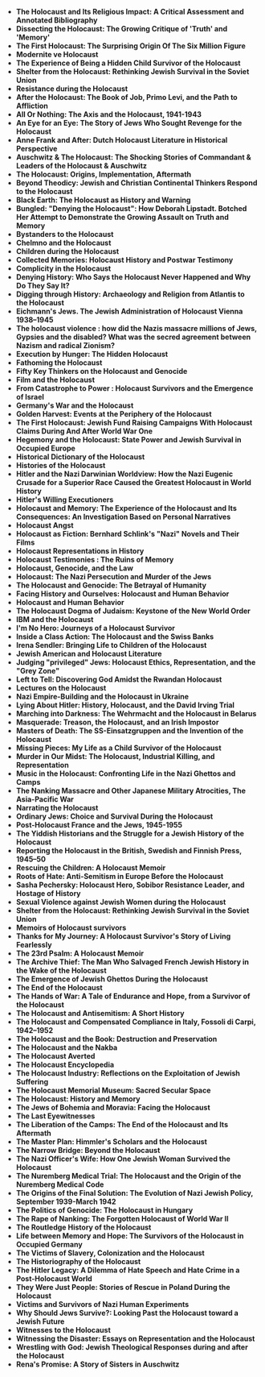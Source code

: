 
<ul>
 <li><b><a target="_blank" href="https://github.com/manjunath5496/114-Eye-Opening-Books-About-the-Holocaust/blob/master/jhl(1).pdf" style="text-decoration:none;">The Holocaust and Its Religious Impact: A Critical Assessment and Annotated Bibliography</a></b></li>
 <li><b><a target="_blank" href="https://github.com/manjunath5496/114-Eye-Opening-Books-About-the-Holocaust/blob/master/jhl(2).pdf" style="text-decoration:none;">Dissecting the Holocaust: The Growing Critique of 'Truth' and 'Memory'  </a></b></li>
                                <li><b><a target="_blank" href="https://github.com/manjunath5496/114-Eye-Opening-Books-About-the-Holocaust/blob/master/jhl(3).pdf" style="text-decoration:none;">The First Holocaust: The Surprising Origin Of The Six Million Figure </a></b></li>
 <li><b><a target="_blank" href="https://github.com/manjunath5496/114-Eye-Opening-Books-About-the-Holocaust/blob/master/jhl(4).pdf" style="text-decoration:none;">Modernite ve Holocaust</a></b></li>                              
<li><b><a target="_blank" href="https://github.com/manjunath5496/114-Eye-Opening-Books-About-the-Holocaust/blob/master/jhl(5).pdf" style="text-decoration:none;">The Experience of Being a Hidden Child Survivor of the Holocaust</a></b></li>
<li><b><a target="_blank" href="https://github.com/manjunath5496/114-Eye-Opening-Books-About-the-Holocaust/blob/master/jhl(6).pdf" style="text-decoration:none;">Shelter from the Holocaust: Rethinking Jewish Survival in the Soviet Union</a></b></li>
                                <li><b><a target="_blank" href="https://github.com/manjunath5496/114-Eye-Opening-Books-About-the-Holocaust/blob/master/jhl(7).pdf" style="text-decoration:none;">Resistance during the Holocaust </a></b></li>
                                <li><b><a target="_blank" href="https://github.com/manjunath5496/114-Eye-Opening-Books-About-the-Holocaust/blob/master/jhl(8).pdf" style="text-decoration:none;">After the Holocaust: The Book of Job, Primo Levi, and the Path to Affliction</a></b></li>      
 
 <li><b><a target="_blank" href="https://github.com/manjunath5496/114-Eye-Opening-Books-About-the-Holocaust/blob/master/jhl(9).pdf" style="text-decoration:none;">All Or Nothing: The Axis and the Holocaust, 1941-1943</a></b></li>                             
<li><b><a target="_blank" href="https://github.com/manjunath5496/114-Eye-Opening-Books-About-the-Holocaust/blob/master/jhl(10).pdf" style="text-decoration:none;">An Eye for an Eye: The Story of Jews Who Sought Revenge for the Holocaust</a></b></li>                                
<li><b><a target="_blank" href="https://github.com/manjunath5496/114-Eye-Opening-Books-About-the-Holocaust/blob/master/jhl(11).pdf" style="text-decoration:none;">Anne Frank and After: Dutch Holocaust Literature in Historical Perspective</a></b></li>
                                <li><b><a target="_blank" href="https://github.com/manjunath5496/114-Eye-Opening-Books-About-the-Holocaust/blob/master/jhl(12).pdf" style="text-decoration:none;">Auschwitz & The Holocaust: The Shocking Stories of Commandant & Leaders of the Holocaust & Auschwitz</a></b></li>
        <li><b><a target="_blank" href="https://github.com/manjunath5496/114-Eye-Opening-Books-About-the-Holocaust/blob/master/jhl(13).pdf" style="text-decoration:none;">The Holocaust: Origins, Implementation, Aftermath</a></b></li>
                                
 <li><b><a target="_blank" href="https://github.com/manjunath5496/114-Eye-Opening-Books-About-the-Holocaust/blob/master/jhl(14).pdf" style="text-decoration:none;">Beyond Theodicy: Jewish and Christian Continental Thinkers Respond to the Holocaust  </a></b></li>                              
<li><b><a target="_blank" href="https://github.com/manjunath5496/114-Eye-Opening-Books-About-the-Holocaust/blob/master/jhl(15).pdf" style="text-decoration:none;">Black Earth: The Holocaust as History and Warning </a></b></li>
<li><b><a target="_blank" href="https://github.com/manjunath5496/114-Eye-Opening-Books-About-the-Holocaust/blob/master/jhl(16).pdf" style="text-decoration:none;">Bungled: "Denying the Holocaust": How Deborah Lipstadt. Botched Her Attempt to Demonstrate the Growing Assault on Truth and Memory</a></b></li>
                              
<li><b><a target="_blank" href="https://github.com/manjunath5496/114-Eye-Opening-Books-About-the-Holocaust/blob/master/jhl(17).pdf" style="text-decoration:none;">Bystanders to the Holocaust</a></b></li>

 <li><b><a target="_blank" href="https://github.com/manjunath5496/114-Eye-Opening-Books-About-the-Holocaust/blob/master/jhl(18).pdf" style="text-decoration:none;">Chelmno and the Holocaust</a></b></li>
 <li><b><a target="_blank" href="https://github.com/manjunath5496/114-Eye-Opening-Books-About-the-Holocaust/blob/master/jhl(19).pdf" style="text-decoration:none;">Children during the Holocaust  </a></b></li>
                                <li><b><a target="_blank" href="https://github.com/manjunath5496/114-Eye-Opening-Books-About-the-Holocaust/blob/master/jhl(20).pdf" style="text-decoration:none;">Collected Memories: Holocaust History and Postwar Testimony </a></b></li>
 <li><b><a target="_blank" href="https://github.com/manjunath5496/114-Eye-Opening-Books-About-the-Holocaust/blob/master/jhl(21).pdf" style="text-decoration:none;">Complicity in the Holocaust </a></b></li>                              
<li><b><a target="_blank" href="https://github.com/manjunath5496/114-Eye-Opening-Books-About-the-Holocaust/blob/master/jhl(22).pdf" style="text-decoration:none;">Denying History: Who Says the Holocaust Never Happened and Why Do They Say It? </a></b></li>
<li><b><a target="_blank" href="https://github.com/manjunath5496/114-Eye-Opening-Books-About-the-Holocaust/blob/master/jhl(23).pdf" style="text-decoration:none;">Digging through History: Archaeology and Religion from Atlantis to the Holocaust</a></b></li>
                                                             
  <li><b><a target="_blank" href="https://github.com/manjunath5496/114-Eye-Opening-Books-About-the-Holocaust/blob/master/jhl(25).pdf" style="text-decoration:none;">Eichmann's Jews. The Jewish Administration of Holocaust Vienna 1938–1945</a></b></li>
 <li><b><a target="_blank" href="https://github.com/manjunath5496/114-Eye-Opening-Books-About-the-Holocaust/blob/master/jhl(26).pdf" style="text-decoration:none;">The holocaust violence : how did the Nazis massacre millions of Jews, Gypsies and the disabled? What was the secred agreement between Nazism and radical Zionism? </a></b></li>
                                <li><b><a target="_blank" href="https://github.com/manjunath5496/114-Eye-Opening-Books-About-the-Holocaust/blob/master/jhl(27).pdf" style="text-decoration:none;">Execution by Hunger: The Hidden Holocaust </a></b></li>
 <li><b><a target="_blank" href="https://github.com/manjunath5496/114-Eye-Opening-Books-About-the-Holocaust/blob/master/jhl(28).pdf" style="text-decoration:none;">Fathoming the Holocaust</a></b></li>                              
<li><b><a target="_blank" href="https://github.com/manjunath5496/114-Eye-Opening-Books-About-the-Holocaust/blob/master/jhl(29).pdf" style="text-decoration:none;">Fifty Key Thinkers on the Holocaust and Genocide</a></b></li>
<li><b><a target="_blank" href="https://github.com/manjunath5496/114-Eye-Opening-Books-About-the-Holocaust/blob/master/jhl(30).pdf" style="text-decoration:none;">Film and the Holocaust</a></b></li>
                                <li><b><a target="_blank" href="https://github.com/manjunath5496/114-Eye-Opening-Books-About-the-Holocaust/blob/master/jhl(31).pdf" style="text-decoration:none;">From Catastrophe to Power : Holocaust Survivors and the Emergence of Israel</a></b></li>
                                <li><b><a target="_blank" href="https://github.com/manjunath5496/114-Eye-Opening-Books-About-the-Holocaust/blob/master/jhl(32).pdf" style="text-decoration:none;">Germany's War and the Holocaust</a></b></li>      
 
 <li><b><a target="_blank" href="https://github.com/manjunath5496/114-Eye-Opening-Books-About-the-Holocaust/blob/master/jhl(33).pdf" style="text-decoration:none;">Golden Harvest: Events at the Periphery of the Holocaust</a></b></li> 
 
 
 
 
<li><b><a target="_blank" href="https://github.com/manjunath5496/114-Eye-Opening-Books-About-the-Holocaust/blob/master/jhl(34).pdf" style="text-decoration:none;">The First Holocaust: Jewish Fund Raising Campaigns With Holocaust Claims During And After World War One</a></b></li>                                
<li><b><a target="_blank" href="https://github.com/manjunath5496/114-Eye-Opening-Books-About-the-Holocaust/blob/master/jhl(35).pdf" style="text-decoration:none;">Hegemony and the Holocaust: State Power and Jewish Survival in Occupied Europe</a></b></li>
                                <li><b><a target="_blank" href="https://github.com/manjunath5496/114-Eye-Opening-Books-About-the-Holocaust/blob/master/jhl(36).pdf" style="text-decoration:none;">Historical Dictionary of the Holocaust</a></b></li>
        <li><b><a target="_blank" href="https://github.com/manjunath5496/114-Eye-Opening-Books-About-the-Holocaust/blob/master/jhl(37).pdf" style="text-decoration:none;">Histories of the Holocaust</a></b></li>
                                
 <li><b><a target="_blank" href="https://github.com/manjunath5496/114-Eye-Opening-Books-About-the-Holocaust/blob/master/jhl(38).pdf" style="text-decoration:none;">Hitler and the Nazi Darwinian Worldview: How the Nazi Eugenic Crusade for a Superior Race Caused the Greatest Holocaust in World History </a></b></li>                              
<li><b><a target="_blank" href="https://github.com/manjunath5496/114-Eye-Opening-Books-About-the-Holocaust/blob/master/jhl(39).pdf" style="text-decoration:none;">Hitler's Willing Executioners </a></b></li>
<li><b><a target="_blank" href="https://github.com/manjunath5496/114-Eye-Opening-Books-About-the-Holocaust/blob/master/jhl(40).pdf" style="text-decoration:none;">Holocaust and Memory: The Experience of the Holocaust and Its Consequences: An Investigation Based on Personal Narratives</a></b></li>
                              
<li><b><a target="_blank" href="https://github.com/manjunath5496/114-Eye-Opening-Books-About-the-Holocaust/blob/master/jhl(41).pdf" style="text-decoration:none;">Holocaust Angst</a></b></li>

 <li><b><a target="_blank" href="https://github.com/manjunath5496/114-Eye-Opening-Books-About-the-Holocaust/blob/master/jhl(42).pdf" style="text-decoration:none;">Holocaust as Fiction: Bernhard Schlink's "Nazi" Novels and Their Films</a></b></li>
 <li><b><a target="_blank" href="https://github.com/manjunath5496/114-Eye-Opening-Books-About-the-Holocaust/blob/master/jhl(43).pdf" style="text-decoration:none;">Holocaust Representations in History  </a></b></li>
                                <li><b><a target="_blank" href="https://github.com/manjunath5496/114-Eye-Opening-Books-About-the-Holocaust/blob/master/jhl(44).pdf" style="text-decoration:none;">Holocaust Testimonies : The Ruins of Memory </a></b></li>
 <li><b><a target="_blank" href="https://github.com/manjunath5496/114-Eye-Opening-Books-About-the-Holocaust/blob/master/jhl(45).pdf" style="text-decoration:none;">Holocaust, Genocide, and the Law</a></b></li>                              
<li><b><a target="_blank" href="https://github.com/manjunath5496/114-Eye-Opening-Books-About-the-Holocaust/blob/master/jhl(46).pdf" style="text-decoration:none;">Holocaust: The Nazi Persecution and Murder of the Jews </a></b></li>
<li><b><a target="_blank" href="https://github.com/manjunath5496/114-Eye-Opening-Books-About-the-Holocaust/blob/master/jhl(47).pdf" style="text-decoration:none;">The Holocaust and Genocide: The Betrayal of Humanity</a></b></li>



<li><b><a target="_blank" href="https://github.com/manjunath5496/114-Eye-Opening-Books-About-the-Holocaust/blob/master/jhl(48).pdf" style="text-decoration:none;">Facing History and Ourselves: Holocaust and Human Behavior</a></b></li>
 <li><b><a target="_blank" href="https://github.com/manjunath5496/114-Eye-Opening-Books-About-the-Holocaust/blob/master/jhl(49).rar" style="text-decoration:none;">Holocaust and Human Behavior  </a></b></li>
                                <li><b><a target="_blank" href="https://github.com/manjunath5496/114-Eye-Opening-Books-About-the-Holocaust/blob/master/jhl(50).pdf" style="text-decoration:none;">The Holocaust Dogma of Judaism: Keystone of the New World Order </a></b></li>
 <li><b><a target="_blank" href="https://github.com/manjunath5496/114-Eye-Opening-Books-About-the-Holocaust/blob/master/jhl(51).pdf" style="text-decoration:none;">IBM and the Holocaust</a></b></li>                              
<li><b><a target="_blank" href="https://github.com/manjunath5496/114-Eye-Opening-Books-About-the-Holocaust/blob/master/jhl(52).pdf" style="text-decoration:none;">I'm No Hero: Journeys of a Holocaust Survivor</a></b></li>
<li><b><a target="_blank" href="https://github.com/manjunath5496/114-Eye-Opening-Books-About-the-Holocaust/blob/master/jhl(53).pdf" style="text-decoration:none;">Inside a Class Action: The Holocaust and the Swiss Banks</a></b></li>
                                <li><b><a target="_blank" href="https://github.com/manjunath5496/114-Eye-Opening-Books-About-the-Holocaust/blob/master/jhl(54).pdf" style="text-decoration:none;">Irena Sendler: Bringing Life to Children of the Holocaust </a></b></li>
                                <li><b><a target="_blank" href="https://github.com/manjunath5496/114-Eye-Opening-Books-About-the-Holocaust/blob/master/jhl(55).pdf" style="text-decoration:none;">Jewish American and Holocaust Literature</a></b></li>      
 
 <li><b><a target="_blank" href="https://github.com/manjunath5496/114-Eye-Opening-Books-About-the-Holocaust/blob/master/jhl(56).pdf" style="text-decoration:none;">Judging "privileged" Jews: Holocaust Ethics, Representation, and the "Grey Zone"</a></b></li>                             
<li><b><a target="_blank" href="https://github.com/manjunath5496/114-Eye-Opening-Books-About-the-Holocaust/blob/master/jhl(57).pdf" style="text-decoration:none;">Left to Tell: Discovering God Amidst the Rwandan Holocaust</a></b></li>                                
<li><b><a target="_blank" href="https://github.com/manjunath5496/114-Eye-Opening-Books-About-the-Holocaust/blob/master/jhl(58).pdf" style="text-decoration:none;">Lectures on the Holocaust</a></b></li>
                                <li><b><a target="_blank" href="https://github.com/manjunath5496/114-Eye-Opening-Books-About-the-Holocaust/blob/master/jhl(59).pdf" style="text-decoration:none;">Nazi Empire-Building and the Holocaust in Ukraine</a></b></li>
        <li><b><a target="_blank" href="https://github.com/manjunath5496/114-Eye-Opening-Books-About-the-Holocaust/blob/master/jhl(60).pdf" style="text-decoration:none;">Lying About Hitler: History, Holocaust, and the David Irving Trial</a></b></li>
                                
 <li><b><a target="_blank" href="https://github.com/manjunath5496/114-Eye-Opening-Books-About-the-Holocaust/blob/master/jhl(61).pdf" style="text-decoration:none;">Marching into Darkness: The Wehrmacht and the Holocaust in Belarus  </a></b></li>                              
<li><b><a target="_blank" href="https://github.com/manjunath5496/114-Eye-Opening-Books-About-the-Holocaust/blob/master/jhl(62).pdf" style="text-decoration:none;">Masquerade: Treason, the Holocaust, and an Irish Impostor </a></b></li>
<li><b><a target="_blank" href="https://github.com/manjunath5496/114-Eye-Opening-Books-About-the-Holocaust/blob/master/jhl(63).pdf" style="text-decoration:none;">Masters of Death: The SS-Einsatzgruppen and the Invention of the Holocaust</a></b></li>
                              
<li><b><a target="_blank" href="https://github.com/manjunath5496/114-Eye-Opening-Books-About-the-Holocaust/blob/master/jhl(64).pdf" style="text-decoration:none;">Missing Pieces: My Life as a Child Survivor of the Holocaust</a></b></li>

 <li><b><a target="_blank" href="https://github.com/manjunath5496/114-Eye-Opening-Books-About-the-Holocaust/blob/master/jhl(65).pdf" style="text-decoration:none;">Murder in Our Midst: The Holocaust, Industrial Killing, and Representation</a></b></li>
 <li><b><a target="_blank" href="https://github.com/manjunath5496/114-Eye-Opening-Books-About-the-Holocaust/blob/master/jhl(66).pdf" style="text-decoration:none;">Music in the Holocaust: Confronting Life in the Nazi Ghettos and Camps  </a></b></li>
                                <li><b><a target="_blank" href="https://github.com/manjunath5496/114-Eye-Opening-Books-About-the-Holocaust/blob/master/jhl(67).pdf" style="text-decoration:none;">The Nanking Massacre and Other Japanese Military Atrocities, The Asia-Pacific War </a></b></li>
 <li><b><a target="_blank" href="https://github.com/manjunath5496/114-Eye-Opening-Books-About-the-Holocaust/blob/master/jhl(68).pdf" style="text-decoration:none;">Narrating the Holocaust </a></b></li>                              
<li><b><a target="_blank" href="https://github.com/manjunath5496/114-Eye-Opening-Books-About-the-Holocaust/blob/master/jhl(69).pdf" style="text-decoration:none;">Ordinary Jews: Choice and Survival During the Holocaust </a></b></li>
<li><b><a target="_blank" href="https://github.com/manjunath5496/114-Eye-Opening-Books-About-the-Holocaust/blob/master/jhl(70).pdf" style="text-decoration:none;">Post-Holocaust France and the Jews, 1945-1955</a></b></li>
                                                             
  <li><b><a target="_blank" href="https://github.com/manjunath5496/114-Eye-Opening-Books-About-the-Holocaust/blob/master/jhl(71).pdf" style="text-decoration:none;">The Yiddish Historians and the Struggle for a Jewish History of the Holocaust</a></b></li>
 <li><b><a target="_blank" href="https://github.com/manjunath5496/114-Eye-Opening-Books-About-the-Holocaust/blob/master/jhl(72).pdf" style="text-decoration:none;">Reporting the Holocaust in the British, Swedish and Finnish Press, 1945–50 </a></b></li>
                                <li><b><a target="_blank" href="https://github.com/manjunath5496/114-Eye-Opening-Books-About-the-Holocaust/blob/master/jhl(73).pdf" style="text-decoration:none;">Rescuing the Children: A Holocaust Memoir </a></b></li>
 <li><b><a target="_blank" href="https://github.com/manjunath5496/114-Eye-Opening-Books-About-the-Holocaust/blob/master/jhl(74).pdf" style="text-decoration:none;">Roots of Hate: Anti-Semitism in Europe Before the Holocaust</a></b></li>                              
<li><b><a target="_blank" href="https://github.com/manjunath5496/114-Eye-Opening-Books-About-the-Holocaust/blob/master/jhl(75).pdf" style="text-decoration:none;">Sasha Pechersky: Holocaust Hero, Sobibor Resistance Leader, and Hostage of History</a></b></li>
<li><b><a target="_blank" href="https://github.com/manjunath5496/114-Eye-Opening-Books-About-the-Holocaust/blob/master/jhl(76).pdf" style="text-decoration:none;">Sexual Violence against Jewish Women during the Holocaust</a></b></li>
                                <li><b><a target="_blank" href="https://github.com/manjunath5496/114-Eye-Opening-Books-About-the-Holocaust/blob/master/jhl(77).pdf" style="text-decoration:none;">Shelter from the Holocaust: Rethinking Jewish Survival in the Soviet Union</a></b></li>
                                <li><b><a target="_blank" href="https://github.com/manjunath5496/114-Eye-Opening-Books-About-the-Holocaust/blob/master/jhl(78).pdf" style="text-decoration:none;">Memoirs of Holocaust survivors</a></b></li>      
 
 <li><b><a target="_blank" href="https://github.com/manjunath5496/114-Eye-Opening-Books-About-the-Holocaust/blob/master/jhl(79).pdf" style="text-decoration:none;">Thanks for My Journey: A Holocaust Survivor's Story of Living Fearlessly</a></b></li> 
 
 
 
 
<li><b><a target="_blank" href="https://github.com/manjunath5496/114-Eye-Opening-Books-About-the-Holocaust/blob/master/jhl(80).pdf" style="text-decoration:none;">The 23rd Psalm: A Holocaust Memoir</a></b></li>                                
<li><b><a target="_blank" href="https://github.com/manjunath5496/114-Eye-Opening-Books-About-the-Holocaust/blob/master/jhl(81).pdf" style="text-decoration:none;">The Archive Thief: The Man Who Salvaged French Jewish History in the Wake of the Holocaust </a></b></li>
                                <li><b><a target="_blank" href="https://github.com/manjunath5496/114-Eye-Opening-Books-About-the-Holocaust/blob/master/jhl(82).pdf" style="text-decoration:none;">The Emergence of Jewish Ghettos During the Holocaust</a></b></li>
        <li><b><a target="_blank" href="https://github.com/manjunath5496/114-Eye-Opening-Books-About-the-Holocaust/blob/master/jhl(83).pdf" style="text-decoration:none;">The End of the Holocaust</a></b></li>
                                
 <li><b><a target="_blank" href="https://github.com/manjunath5496/114-Eye-Opening-Books-About-the-Holocaust/blob/master/jhl(84).pdf" style="text-decoration:none;">The Hands of War: A Tale of Endurance and Hope, from a Survivor of the Holocaust </a></b></li>                              
<li><b><a target="_blank" href="https://github.com/manjunath5496/114-Eye-Opening-Books-About-the-Holocaust/blob/master/jhl(85).pdf" style="text-decoration:none;">The Holocaust and Antisemitism: A Short History </a></b></li>
<li><b><a target="_blank" href="https://github.com/manjunath5496/114-Eye-Opening-Books-About-the-Holocaust/blob/master/jhl(86).pdf" style="text-decoration:none;">The Holocaust and Compensated Compliance in Italy, Fossoli di Carpi, 1942–1952</a></b></li>
                              
<li><b><a target="_blank" href="https://github.com/manjunath5496/114-Eye-Opening-Books-About-the-Holocaust/blob/master/jhl(87).pdf" style="text-decoration:none;">The Holocaust and the Book: Destruction and Preservation</a></b></li>

 <li><b><a target="_blank" href="https://github.com/manjunath5496/114-Eye-Opening-Books-About-the-Holocaust/blob/master/jhl(88).pdf" style="text-decoration:none;">The Holocaust and the Nakba</a></b></li>
 <li><b><a target="_blank" href="https://github.com/manjunath5496/114-Eye-Opening-Books-About-the-Holocaust/blob/master/jhl(89).pdf" style="text-decoration:none;">The Holocaust Averted  </a></b></li>
                                <li><b><a target="_blank" href="https://github.com/manjunath5496/114-Eye-Opening-Books-About-the-Holocaust/blob/master/jhl(90).pdf" style="text-decoration:none;">The Holocaust Encyclopedia</a></b></li>
 <li><b><a target="_blank" href="https://github.com/manjunath5496/114-Eye-Opening-Books-About-the-Holocaust/blob/master/jhl(91).pdf" style="text-decoration:none;">The Holocaust Industry: Reflections on the Exploitation of Jewish Suffering</a></b></li>                              
<li><b><a target="_blank" href="https://github.com/manjunath5496/114-Eye-Opening-Books-About-the-Holocaust/blob/master/jhl(92).pdf" style="text-decoration:none;">The Holocaust Memorial Museum: Sacred Secular Space </a></b></li>
<li><b><a target="_blank" href="https://github.com/manjunath5496/114-Eye-Opening-Books-About-the-Holocaust/blob/master/jhl(93).pdf" style="text-decoration:none;">The Holocaust: History and Memory</a></b></li>


<li><b><a target="_blank" href="https://github.com/manjunath5496/114-Eye-Opening-Books-About-the-Holocaust/blob/master/jhl(94).pdf" style="text-decoration:none;">The Jews of Bohemia and Moravia: Facing the Holocaust</a></b></li>                                
<li><b><a target="_blank" href="https://github.com/manjunath5496/114-Eye-Opening-Books-About-the-Holocaust/blob/master/jhl(95).pdf" style="text-decoration:none;">The Last Eyewitnesses </a></b></li>
                                <li><b><a target="_blank" href="https://github.com/manjunath5496/114-Eye-Opening-Books-About-the-Holocaust/blob/master/jhl(96).pdf" style="text-decoration:none;">The Liberation of the Camps: The End of the Holocaust and Its Aftermath</a></b></li>
        <li><b><a target="_blank" href="https://github.com/manjunath5496/114-Eye-Opening-Books-About-the-Holocaust/blob/master/jhl(97).pdf" style="text-decoration:none;">The Master Plan: Himmler's Scholars and the Holocaust</a></b></li>
                                
 <li><b><a target="_blank" href="https://github.com/manjunath5496/114-Eye-Opening-Books-About-the-Holocaust/blob/master/jhl(98).pdf" style="text-decoration:none;">The Narrow Bridge: Beyond the Holocaust  </a></b></li>                              
<li><b><a target="_blank" href="https://github.com/manjunath5496/114-Eye-Opening-Books-About-the-Holocaust/blob/master/jhl(99).pdf" style="text-decoration:none;">The Nazi Officer's Wife: How One Jewish Woman Survived the Holocaust </a></b></li>
<li><b><a target="_blank" href="https://github.com/manjunath5496/114-Eye-Opening-Books-About-the-Holocaust/blob/master/jhl(100).pdf" style="text-decoration:none;">The Nuremberg Medical Trial: The Holocaust and the Origin of the Nuremberg Medical Code</a></b></li>
                              
<li><b><a target="_blank" href="https://github.com/manjunath5496/114-Eye-Opening-Books-About-the-Holocaust/blob/master/jhl(101).pdf" style="text-decoration:none;">The Origins of the Final Solution: The Evolution of Nazi Jewish Policy, September 1939-March 1942</a></b></li>

 <li><b><a target="_blank" href="https://github.com/manjunath5496/114-Eye-Opening-Books-About-the-Holocaust/blob/master/jhl(102).pdf" style="text-decoration:none;">The Politics of Genocide: The Holocaust in Hungary</a></b></li>
 <li><b><a target="_blank" href="https://github.com/manjunath5496/114-Eye-Opening-Books-About-the-Holocaust/blob/master/jhl(103).pdf" style="text-decoration:none;">The Rape of Nanking: The Forgotten Holocaust of World War II   </a></b></li>
                                <li><b><a target="_blank" href="https://github.com/manjunath5496/114-Eye-Opening-Books-About-the-Holocaust/blob/master/jhl(104).pdf" style="text-decoration:none;">The Routledge History of the Holocaust</a></b></li>
 <li><b><a target="_blank" href="https://github.com/manjunath5496/114-Eye-Opening-Books-About-the-Holocaust/blob/master/jhl(105).pdf" style="text-decoration:none;">Life between Memory and Hope: The Survivors of the Holocaust in Occupied Germany</a></b></li>                              
<li><b><a target="_blank" href="https://github.com/manjunath5496/114-Eye-Opening-Books-About-the-Holocaust/blob/master/jhl(106).pdf" style="text-decoration:none;">The Victims of Slavery, Colonization and the Holocaust </a></b></li>
<li><b><a target="_blank" href="https://github.com/manjunath5496/114-Eye-Opening-Books-About-the-Holocaust/blob/master/jhl(107).pdf" style="text-decoration:none;">The Historiography of the Holocaust</a></b></li>


 <li><b><a target="_blank" href="https://github.com/manjunath5496/114-Eye-Opening-Books-About-the-Holocaust/blob/master/jhl(108).pdf" style="text-decoration:none;">The Hitler Legacy: A Dilemma of Hate Speech and Hate Crime in a Post-Holocaust World</a></b></li>
 <li><b><a target="_blank" href="https://github.com/manjunath5496/114-Eye-Opening-Books-About-the-Holocaust/blob/master/jhl(109).pdf" style="text-decoration:none;">They Were Just People: Stories of Rescue in Poland During the Holocaust   </a></b></li>
                                <li><b><a target="_blank" href="https://github.com/manjunath5496/114-Eye-Opening-Books-About-the-Holocaust/blob/master/jhl(110).pdf" style="text-decoration:none;">Victims and Survivors of Nazi Human Experiments</a></b></li>
 <li><b><a target="_blank" href="https://github.com/manjunath5496/114-Eye-Opening-Books-About-the-Holocaust/blob/master/jhl(111).pdf" style="text-decoration:none;">Why Should Jews Survive?: Looking Past the Holocaust toward a Jewish Future</a></b></li>                              
<li><b><a target="_blank" href="https://github.com/manjunath5496/114-Eye-Opening-Books-About-the-Holocaust/blob/master/jhl(112).pdf" style="text-decoration:none;">Witnesses to the Holocaust  </a></b></li>
<li><b><a target="_blank" href="https://github.com/manjunath5496/114-Eye-Opening-Books-About-the-Holocaust/blob/master/jhl(113).pdf" style="text-decoration:none;">Witnessing the Disaster: Essays on Representation and the Holocaust</a></b></li>

<li><b><a target="_blank" href="https://github.com/manjunath5496/114-Eye-Opening-Books-About-the-Holocaust/blob/master/jhl(114).pdf" style="text-decoration:none;">Wrestling with God: Jewish Theological Responses during and after the Holocaust</a></b></li>

<li><b><a target="_blank" href="https://github.com/manjunath5496/114-Eye-Opening-Books-About-the-Holocaust/blob/master/jhl(24).pdf" style="text-decoration:none;">Rena's Promise: A Story of Sisters in Auschwitz</a></b></li>





 
 </ul>
